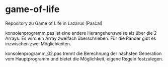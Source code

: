 # game-of-life
Repository zu Game of Life in Lazarus (Pascal)

konsolenprogramm.pas ist eine andere Herangehensweise als über die 2 Arrays: Es wird ein Array zweifach überschrieben. Für die Ränder gibt es inzwischen zwei Möglichkeiten.

konsolenprogramm_02.pas trennt die Berechnung der nächsten Generation vom Hauptprogramm und bietet die Möglichkeit, eigene Regeln festzulegen.
